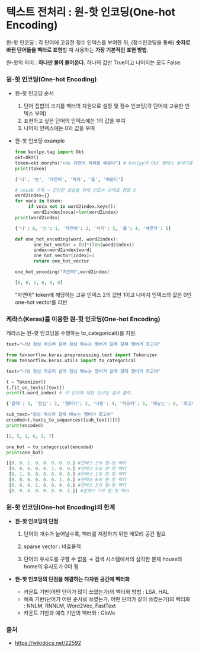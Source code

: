 # 텍스트 전처리 : 원-핫 인코딩(One-hot Encoding)

원-핫 인코딩 : 각 단어에 고유한 정수 인덱스를 부여한 뒤, (정수인코딩을 통해) **숫자로 바뀐 단어들을 벡터로 표현**할 때 사용하는 **가장 기본적인 표현 방법**.

원-핫의 의미 : **하나만 불이 들어온다.** 하나의 값만 True이고 나머지는 모두 False.



### 원-핫 인코딩(One-hot Encoding)

- 원-핫 인코딩 순서

  1. 단어 집합의 크기를 벡터의 차원으로 설정 및 정수 인코딩(각 단어에 고유한 인덱스 부여)
  2. 표현하고 싶은 단어의 인덱스에는 1의 값을 부여
  3. 나머지 인덱스에는 0의 값을 부여

- 원-핫 인코딩 example

  ```python
  from konlpy.tag import Okt  
  okt=Okt()  
  token=okt.morphs("나는 자연어 처리를 배운다") # konlpy의 Okt 형태소 분석기를 이용한 문장 토큰화
  print(token)
  ```

  ```python
  ['나', '는', '자연어', '처리', '를', '배운다'] 
  ```

  ```python
  # vocab 구축 → 간단한 실습을 위해 빈도수 순대로 정렬 X
  word2index={}
  for voca in token:
       if voca not in word2index.keys():
         word2index[voca]=len(word2index)
  print(word2index)
  ```

  ```python
  {'나': 0, '는': 1, '자연어': 2, '처리': 3, '를': 4, '배운다': 5} 
  ```

  ```python
  def one_hot_encoding(word, word2index):
         one_hot_vector = [0]*(len(word2index))
         index=word2index[word]
         one_hot_vector[index]=1
         return one_hot_vector
  ```

  ```python
  one_hot_encoding("자연어",word2index)
  ```

  ```python
  [0, 0, 1, 0, 0, 0] 
  ```

  "자연어" token에 해당하는 고유 인덱스 2의 값만 1이고 나머지 인덱스의 값은 0인 one-hot vector를 리턴



### 케라스(Keras)를 이용한 원-핫 인코딩(One-hot Encoding)

케라스는 원-핫 인코딩을 수행하는 to_categorical()를 지원.

```python
text="나랑 점심 먹으러 갈래 점심 메뉴는 햄버거 갈래 갈래 햄버거 최고야"
```

```python
from tensorflow.keras.preprocessing.text import Tokenizer
from tensorflow.keras.utils import to_categorical

text="나랑 점심 먹으러 갈래 점심 메뉴는 햄버거 갈래 갈래 햄버거 최고야"

t = Tokenizer()
t.fit_on_texts([text])
print(t.word_index) # 각 단어에 대한 인코딩 결과 출력.
```

```python
{'갈래': 1, '점심': 2, '햄버거': 3, '나랑': 4, '먹으러': 5, '메뉴는': 6, '최고야': 7}
```

```python
sub_text="점심 먹으러 갈래 메뉴는 햄버거 최고야"
encoded=t.texts_to_sequences([sub_text])[0]
print(encoded)
```

```python
[2, 5, 1, 6, 3, 7]
```

```python
one_hot = to_categorical(encoded)
print(one_hot)
```

```python
[[0. 0. 1. 0. 0. 0. 0. 0.] #인덱스 2의 원-핫 벡터
 [0. 0. 0. 0. 0. 1. 0. 0.] #인덱스 5의 원-핫 벡터
 [0. 1. 0. 0. 0. 0. 0. 0.] #인덱스 1의 원-핫 벡터
 [0. 0. 0. 0. 0. 0. 1. 0.] #인덱스 6의 원-핫 벡터
 [0. 0. 0. 1. 0. 0. 0. 0.] #인덱스 3의 원-핫 벡터
 [0. 0. 0. 0. 0. 0. 0. 1.]] #인덱스 7의 원-핫 벡터
```





### 원-핫 인코딩(One-hot Encoding)의 한계

- **원-핫 인코딩의 단점**

  1. 단어의 개수가 늘어날수록, 벡터를 저장하기 위한 메모리 공간 필요 

  2. sparse vector : 비효율적
  3. 단어의 유사도를 구할 수 없음 → 검색 시스템에서의 심각한 문제
     house와 home의 유사도가 0이 됨

- **원-핫 인코딩의 단점을 해결하는 다차원 공간에 벡터화**

  - 카운트 기반(어떤 단어가 많이 쓰였는가)의 벡터화 방법 : LSA, HAL
  - 예측 기반(단어가 어떤 순서로 쓰였는가, 어떤 단어가 같이 쓰였는가)의 벡터화 : NNLM, RNNLM, Word2Vec, FastText
  - 카운트 기반과 예측 기반의 벡터화 : GloVe



### 출처

- https://wikidocs.net/22592